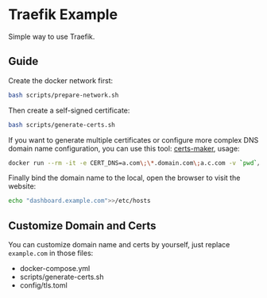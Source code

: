 # Traefik Example

Simple way to use Traefik.

## Guide

Create the docker network first:

```bash
bash scripts/prepare-network.sh
```

Then create a self-signed certificate:

```bash
bash scripts/generate-certs.sh
```

If you want to generate multiple certificates or configure more complex DNS domain name configuration, you can use this tool: [certs-maker](https://github.com/soulteary/certs-maker), usage:

```bash
docker run --rm -it -e CERT_DNS=a.com\;\*.domain.com\;a.c.com -v `pwd`/certs:/ssl soulteary/certs-maker
```

Finally bind the domain name to the local, open the browser to visit the website:

```bash
echo "dashboard.example.com">>/etc/hosts
```

## Customize Domain and Certs

You can customize domain name and certs by yourself, just replace `example.com` in those files:

- docker-compose.yml
- scripts/generate-certs.sh
- config/tls.toml
